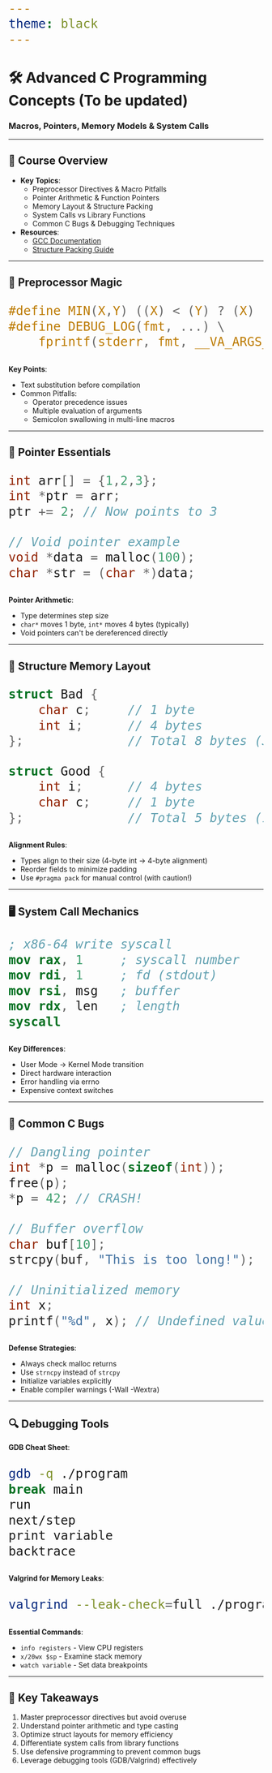 ```yaml
---
theme: black
---
```

<style type="text/css">
div {
  font-size: clamp(16px, 3vw, 32px);
}
</style>

# 🛠️ Advanced C Programming Concepts (To be updated)

### Macros, Pointers, Memory Models & System Calls

---

## 🎯 Course Overview 
- **Key Topics**:
  - Preprocessor Directives & Macro Pitfalls
  - Pointer Arithmetic & Function Pointers
  - Memory Layout & Structure Packing
  - System Calls vs Library Functions
  - Common C Bugs & Debugging Techniques
- **Resources**:
  - [GCC Documentation](https://gcc.gnu.org/onlinedocs/)
  - [Structure Packing Guide](http://www.catb.org/esr/structure-packing/)

---

## 🧠 Preprocessor Magic

```c
#define MIN(X,Y) ((X) < (Y) ? (X) : (Y))
#define DEBUG_LOG(fmt, ...) \
    fprintf(stderr, fmt, __VA_ARGS__)
```

**Key Points**:
- Text substitution before compilation
- Common Pitfalls:
  - Operator precedence issues 
  - Multiple evaluation of arguments
  - Semicolon swallowing in multi-line macros

---

## 🎯 Pointer Essentials

```c
int arr[] = {1,2,3};
int *ptr = arr;
ptr += 2; // Now points to 3

// Void pointer example
void *data = malloc(100);
char *str = (char *)data;
```

**Pointer Arithmetic**:
- Type determines step size
- `char*` moves 1 byte, `int*` moves 4 bytes (typically)
- Void pointers can't be dereferenced directly

---

## 🧩 Structure Memory Layout

```c
struct Bad {
    char c;     // 1 byte
    int i;      // 4 bytes 
};              // Total 8 bytes (3 padding)

struct Good {
    int i;      // 4 bytes
    char c;     // 1 byte
};              // Total 5 bytes (1 padding)
```

**Alignment Rules**:
- Types align to their size (4-byte int → 4-byte alignment)
- Reorder fields to minimize padding
- Use `#pragma pack` for manual control (with caution!)

---

## 🖥️ System Call Mechanics

```nasm
; x86-64 write syscall
mov rax, 1     ; syscall number
mov rdi, 1     ; fd (stdout)
mov rsi, msg   ; buffer
mov rdx, len   ; length
syscall
```

**Key Differences**:
- User Mode → Kernel Mode transition
- Direct hardware interaction
- Error handling via errno
- Expensive context switches

---

## 🐞 Common C Bugs

```c
// Dangling pointer
int *p = malloc(sizeof(int));
free(p);
*p = 42; // CRASH!

// Buffer overflow
char buf[10];
strcpy(buf, "This is too long!");

// Uninitialized memory
int x;
printf("%d", x); // Undefined value
```

**Defense Strategies**:
- Always check malloc returns
- Use `strncpy` instead of `strcpy`
- Initialize variables explicitly
- Enable compiler warnings (-Wall -Wextra)

---

## 🔍 Debugging Tools

**GDB Cheat Sheet**:
```bash
gdb -q ./program
break main
run
next/step
print variable
backtrace
```

**Valgrind for Memory Leaks**:
```bash
valgrind --leak-check=full ./program
```

**Essential Commands**:
- `info registers` - View CPU registers
- `x/20wx $sp` - Examine stack memory
- `watch variable` - Set data breakpoints

---

## 🏁 Key Takeaways

1. Master preprocessor directives but avoid overuse
2. Understand pointer arithmetic and type casting
3. Optimize struct layouts for memory efficiency
4. Differentiate system calls from library functions
5. Use defensive programming to prevent common bugs
6. Leverage debugging tools (GDB/Valgrind) effectively



